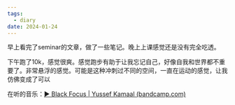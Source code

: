 ```yaml
---
tags:
  - diary
date: 2024-01-24
---
```

 
早上看完了seminar的文章，做了一些笔记。晚上上课感觉还是没有完全吃透。

下午跑了10k，感觉很爽。感觉跑步有助于让我忘记自己，好像自我和世界都不重要了。非常悬浮的感觉。可能是这种冲刺过不同的空间，一直在运动的感觉，让我仿佛变成了可以

在听的音乐：[▶︎ Black Focus | Yussef Kamaal (bandcamp.com)](https://yussefkamaal.bandcamp.com/album/black-focus)
